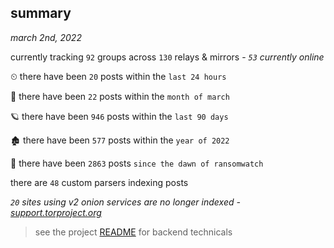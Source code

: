 
## summary
_march 2nd, 2022_

currently tracking `92` groups across `130` relays & mirrors - _`53` currently online_

⏲ there have been `20` posts within the `last 24 hours`

🦈 there have been `22` posts within the `month of march`

🪐 there have been `946` posts within the `last 90 days`

🏚 there have been `577` posts within the `year of 2022`

🦕 there have been `2863` posts `since the dawn of ransomwatch`

there are `48` custom parsers indexing posts

_`20` sites using v2 onion services are no longer indexed - [support.torproject.org](https://support.torproject.org/onionservices/v2-deprecation/)_

> see the project [README](https://github.com/thetanz/ransomwatch#ransomwatch--) for backend technicals
